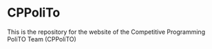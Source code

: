 # CPPoliTo

This is the repository for the website of the Competitive Programming PoliTO Team (CPPoliTO)

